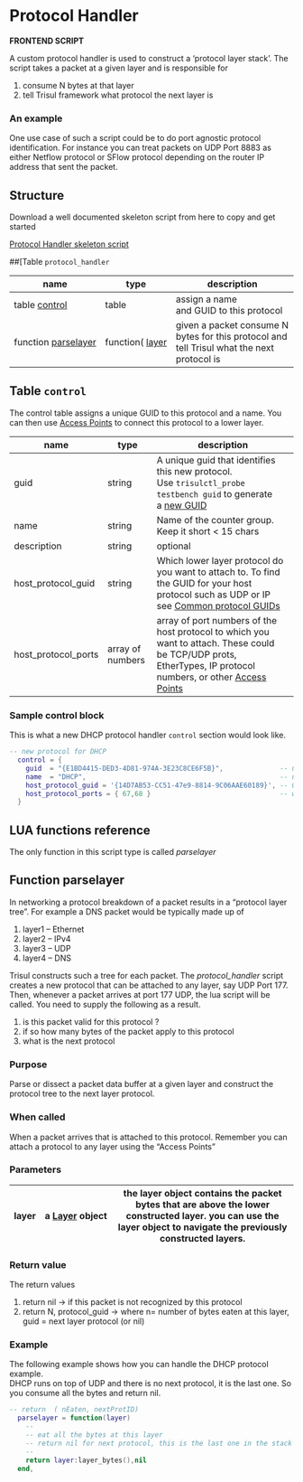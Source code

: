 # Protocol Handler

**FRONTEND SCRIPT**

A custom protocol handler is used to construct a ‘protocol layer stack’. The script takes a packet at a given layer and is responsible for

1. consume N bytes at that layer
2. tell Trisul framework what protocol the next layer is

### An example

One use case of such a script could be to do port agnostic protocol identification. For instance you can treat packets on UDP Port 8883 as either Netflow protocol or SFlow protocol depending on the router IP address that sent the packet.

## Structure

Download a well documented skeleton script from here to copy and get started

[Protocol Handler skeleton script](https://github.com/trisulnsm/trisul-scripts/blob/master/lua/skeletons/protocol_handler.lua)

##[Table `protocol_handler`

| name                                                                                     | type                                                            | description                                                                                |
| ---------------------------------------------------------------------------------------- | --------------------------------------------------------------- | ------------------------------------------------------------------------------------------ |
| table [control](/docs/lua/protocol_handler#tablecontrol)              | table                                                           | assign a name and GUID to this protocol                                                    |
| function [parselayer](/docs/lua/protocol_handler#function-parselayer) | function( [layer](/docs/lua/obj_layer) | given a packet consume N bytes for this protocol and tell Trisul what the next protocol is |

## Table `control`

The control table assigns a unique GUID to this protocol and a name. You can then use [Access Points](/docs/ug/webadmin/access_points) to connect this protocol to a lower layer.

| name                | type             | description                                                                                                                                                                                                             |
| ------------------- | ---------------- | ----------------------------------------------------------------------------------------------------------------------------------------------------------------------------------------------------------------------- |
| guid                | string           | A unique guid that identifies this new protocol. Use `trisulctl_probe testbench guid` to generate a [new GUID](/docs/ref/guid)                                                                                         |
| name                | string           | Name of the counter group. Keep it short < 15 chars                                                                                                                                                                     |
| description         | string           | optional                                                                                                                                                                                                                |
| host_protocol_guid  | string           | Which lower layer protocol do you want to attach to. To find the GUID for your host protocol such as UDP or IP see [Common protocol GUIDs](/docs/ref/guid#protocols)                                                   |
| host_protocol_ports | array of numbers | array of port numbers of the host protocol to which you want to attach. These could be TCP/UDP prots, EtherTypes, IP protocol numbers, or other [Access Points](/docs/ug/webadmin/access_points) |

### Sample control block

This is what a new DHCP protocol handler `control` section would look like.

```lua
-- new protocol for DHCP 
  control = {
    guid  = "{E1BD4415-DED3-4D81-974A-3E23C8CE6F5B}",              -- new protocol GUID we created
    name  = "DHCP",                                                -- new protocol name 
    host_protocol_guid = '{14D7AB53-CC51-47e9-8814-9C06AAE60189}', -- GUID for UDP  
    host_protocol_ports = { 67,68 }                                -- we want UDP ports 67,68
  }
  ```
  ## LUA functions reference

The only function in this script type is called *parselayer*

## Function parselayer

In networking a protocol breakdown of a packet results in a “protocol layer tree”. For example a DNS packet would be typically made up of

1. layer1 – Ethernet
2. layer2 – IPv4
3. layer3 – UDP
4. layer4 – DNS

Trisul constructs such a tree for each packet. The *protocol_handler* script creates a new protocol that can be attached to any layer, say UDP Port 177. Then, whenever a packet arrives at port 177 UDP, the lua script will be called. You need to supply the following as a result.

1. is this packet valid for this protocol ?
2. if so how many bytes of the packet apply to this protocol
3. what is the next protocol

### Purpose

Parse or dissect a packet data buffer at a given layer and construct the protocol tree to the next layer protocol.

### When called

When a packet arrives that is attached to this protocol. Remember you can attach a protocol to any layer using the “Access Points”

### Parameters

| layer | a [Layer](/docs/lua/obj_layer) object | the layer object contains the packet bytes that are above the lower constructed layer. you can use the layer object to navigate the previously constructed layers. |
| ----- | -------------------------------------------------------------- | ------------------------------------------------------------------------------------------------------------------------------------------------------------------ |

### Return value

The return values

1. return nil → if this packet is not recognized by this protocol
2. return N, protocol_guid → where n= number of bytes eaten at this layer, guid = next layer protocol (or nil)

### Example

The following example shows how you can handle the DHCP protocol example.  
DHCP runs on top of UDP and there is no next protocol, it is the last one. So you consume all the bytes and return nil.

```lua
-- return  ( nEaten, nextProtID) 
  parselayer = function(layer)
    --
    -- eat all the bytes at this layer 
    -- return nil for next protocol, this is the last one in the stack
    --
    return layer:layer_bytes(),nil
  end,
```
